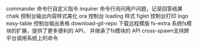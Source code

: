  commander 命令行自定义指令 
 inquirer  命令行询问用户问题，记录回答结果 
 chalk     控制台输出内容样式美化 
 ora       控制台 
 loading   样式 
 figlet    控制台打印 
 logo easy-table    控制台输出表格 
 download-git-repo  下载远程模版 
 fs-extra    系统fs模块的扩展，提供了更多便利的 API，
             并继承了fs模块的 API cross-spawn支持跨平台调用系统上的命令
